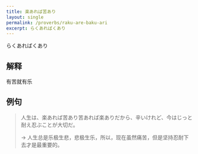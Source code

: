 ```yaml
---
title: 楽あれば苦あり
layout: single
permalink: /proverbs/raku-are-baku-ari
excerpt: らくあればくあり
---
```


らくあればくあり

## 解释

有苦就有乐

## 例句

> 人生は、楽あれば苦あり苦あれば楽ありだから、辛いけれど、今はじっと耐え忍ぶことが大切だ。
>
> → 人生总是乐极生悲，悲极生乐，所以，现在虽然痛苦，但是坚持忍耐下去才是最重要的。

